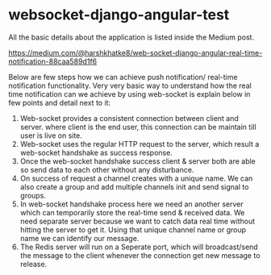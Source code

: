 # websocket-django-angular-test

All the basic details about the application is listed inside the Medium post. 

https://medium.com/@harshkhatke8/web-socket-django-angular-real-time-notification-88caa589d1f6

Below are few steps how we can achieve push notification/ real-time notification functionality. 
Very very basic way to understand how the real time notification can we achieve by using web-socket is explain below in few points and detail next to it:

1. Web-socket provides a consistent connection between client and server. where client is the end user, this connection can be maintain till user is live on site.
2. Web-socket uses the regular HTTP request to the server, which result a web-socket handshake as success response.
3. Once the web-socket handshake success client & server both are able so send data to each other without any disturbance.
4. On success of request a channel creates with a unique name. We can also create a group and add multiple channels init and send signal to groups.
5. In web-socket handshake process here we need an another server which can temporarily store the real-time send & received data. We need separate server because we want to catch data real time without hitting the server to get it. Using that unique channel name or group name we can identify our message.
6. The Redis server will run on a Seperate port, which will broadcast/send the message to the client whenever the connection get new message to release.

